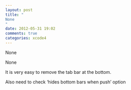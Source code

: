 ```yaml
---
layout: post
title: "
None
"
date: 2012-05-31 19:02
comments: true
categories: xcode4
---
```


None


None


It is very easy to remove the tab bar at the bottom.


Also need to check ‘hides bottom bars when push’ option

